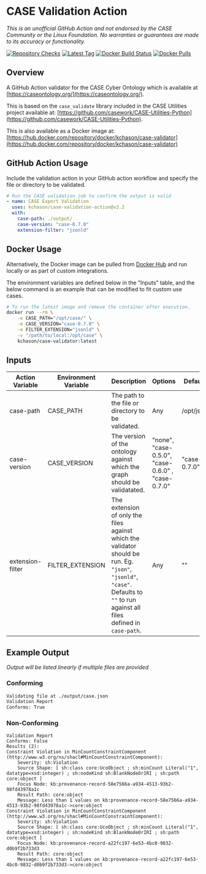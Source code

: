 # CASE Validation Action
_This is an unofficial GitHub Action and not endorsed by the CASE Community or the Linux Foundation. No warranties or guarantees are made to its accuracy or functionality._ 

[![Repository Checks](https://github.com/kchason/case-validation-action/actions/workflows/validate.yml/badge.svg)](https://github.com/kchason/case-validation-action/actions/workflows/validate.yml)
[![Latest Tag](https://img.shields.io/github/v/tag/kchason/case-validation-action?label=action%20version)](https://github.com/kchason/case-validation-action/tags)
[![Docker Build Status](https://img.shields.io/docker/cloud/build/kchason/case-validator)](https://hub.docker.com/repository/docker/kchason/case-validator)
[![Docker Pulls](https://img.shields.io/docker/pulls/kchason/case-validator)](https://hub.docker.com/repository/docker/kchason/case-validator)


## Overview
A GitHub Action validator for the CASE Cyber Ontology which is available at [https://caseontology.org/](https://caseontology.org/).

This is based on the `case_validate` library included in the CASE Utilities project available at: [https://github.com/casework/CASE-Utilities-Python](https://github.com/casework/CASE-Utilities-Python). 

This is also available as a Docker image at: [https://hub.docker.com/repository/docker/kchason/case-validator](https://hub.docker.com/repository/docker/kchason/case-validator)

## GitHub Action Usage
Include the validation action in your GitHub action workflow and specify the file or directory to be validated.

```yaml
# Run the CASE validation job to confirm the output is valid
- name: CASE Export Validation
  uses: kchason/case-validation-action@v2.2
  with:
    case-path: ./output/
    case-version: "case-0.7.0"
    extension-filter: "jsonld"
```

## Docker Usage

Alternatively, the Docker image can be pulled from [Docker Hub](https://hub.docker.com/repository/docker/kchason/case-validator) and run locally or as part of custom integrations.

The environment variables are defined below in the "Inputs" table, and the below command is an example that can be modified to fit custom use cases.

```bash
# To run the latest image and remove the container after execution. 
docker run --rm \
	-e CASE_PATH="/opt/case/" \
	-e CASE_VERSION="case-0.7.0" \
	-e FILTER_EXTENSION="jsonld" \
	-v "/path/to/local:/opt/case" \
	kchason/case-validator:latest
```

## Inputs

| Action Variable  | Environment Variable | Description                                                  | Options                            | Default      |
| ---------------- | -------------------- | ------------------------------------------------------------ | ---------------------------------- | ------------ |
| case-path        | CASE_PATH            | The path to the file or directory to be validated.           | Any                                | /opt/json    |
| case-version     | CASE_VERSION         | The version of the ontology against which the graph should be validatated. | "none", "case-0.5.0", "case-0.6.0" , "case-0.7.0" | "case-0.7.0" |
| extension-filter | FILTER_EXTENSION     | The extension of only the files against which the validator should be run. Eg. `"json"`, `"jsonld"`, `"case"`. Defaults to `""` to run against all files defined in `case-path`. | Any                                | ""           |

## Example Output

_Output will be listed linearly if multiple files are provided_
### Conforming
```bash
Validating file at ./output/case.json
Validation Report
Conforms: True
```

### Non-Conforming
```
Validation Report
Conforms: False
Results (2):
Constraint Violation in MinCountConstraintComponent (http://www.w3.org/ns/shacl#MinCountConstraintComponent):
	Severity: sh:Violation
	Source Shape: [ sh:class core:UcoObject ; sh:minCount Literal("1", datatype=xsd:integer) ; sh:nodeKind sh:BlankNodeOrIRI ; sh:path core:object ]
	Focus Node: kb:provenance-record-58e7566a-a934-4513-93b2-98fd43978a1c
	Result Path: core:object
	Message: Less than 1 values on kb:provenance-record-58e7566a-a934-4513-93b2-98fd43978a1c->core:object
Constraint Violation in MinCountConstraintComponent (http://www.w3.org/ns/shacl#MinCountConstraintComponent):
	Severity: sh:Violation
	Source Shape: [ sh:class core:UcoObject ; sh:minCount Literal("1", datatype=xsd:integer) ; sh:nodeKind sh:BlankNodeOrIRI ; sh:path core:object ]
	Focus Node: kb:provenance-record-a22fc197-6e53-4bc0-9832-d0b9f2b733d3
	Result Path: core:object
	Message: Less than 1 values on kb:provenance-record-a22fc197-6e53-4bc0-9832-d0b9f2b733d3->core:object
```
